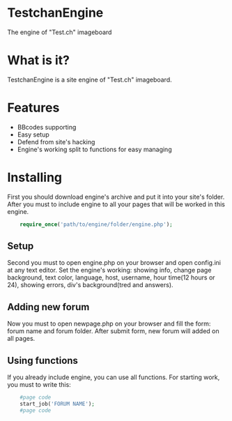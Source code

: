 # TestchanEngine
The engine of "Test.ch" imageboard

# What is it?

TestchanEngine is a site engine of "Test.ch" imageboard.

# Features

<ul>
  <li>BBcodes supporting</li>
  <li>Easy setup</li>
  <li>Defend from site's hacking</li>
  <li>Engine's working split to functions for easy managing</li>
</ul>

# Installing

First you should download engine's archive and put it into your site's folder. After you must to include engine to all your pages that will be worked in this engine.

```php
    require_once('path/to/engine/folder/engine.php');
```

## Setup

Second you must to open engine.php on your browser and open config.ini at any text editor. Set the engine's working: showing info, change page background, text color, language, host, username, hour time(12 hours or 24), showing errors, div's background(tred and answers).

## Adding new forum

Now you must to open newpage.php on your browser and fill the form: forum name and forum folder. After submit form, new forum will added on all pages.

## Using functions

If you already include engine, you can use all functions. For starting work, you must to write this:
```php
    #page code
    start_job('FORUM NAME');
    #page code
```
